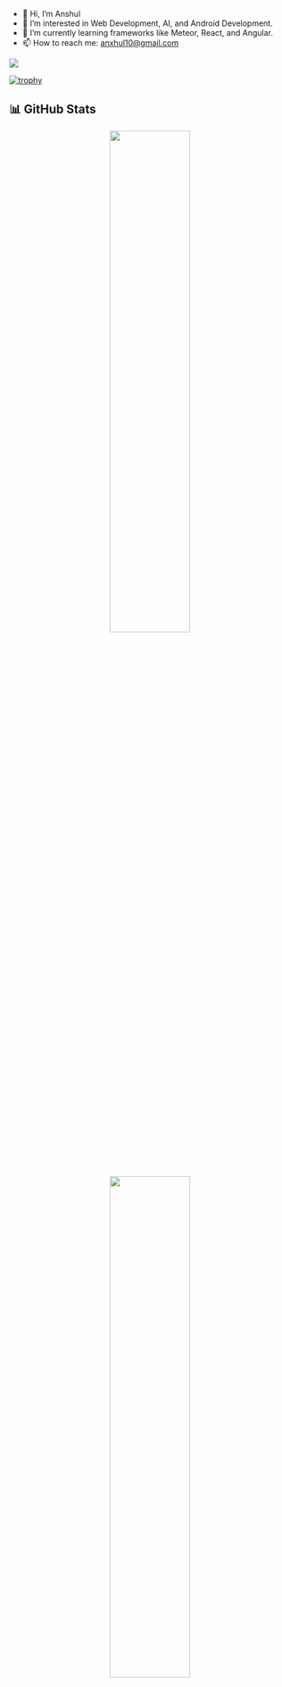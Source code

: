 - 👋 Hi, I’m Anshul  
- 👀 I’m interested in Web Development, AI, and Android Development.  
- 🌱 I’m currently learning frameworks like Meteor, React, and Angular.  
- 📫 How to reach me: anxhul10@gmail.com  

![](https://komarev.com/ghpvc/?username=Anxhul10)

[![trophy](https://github-profile-trophy.vercel.app/?username=Anxhul10&theme=flat)](https://github.com/ryo-ma/github-profile-trophy)

## 📊 GitHub Stats  

<div align="center">
  <img src="https://github-readme-stats.vercel.app/api?username=Anxhul10&show_icons=true&theme=vue-dark&hide_title=true" style="width: 48%; min-width: 300px; max-width: 400px; display: inline-block; vertical-align: top;" />
  <img src="https://github-readme-stats.vercel.app/api/top-langs/?username=Anxhul10&layout=compact&theme=vue-dark" style="width: 48%; min-width: 300px; max-width: 400px; display: inline-block; vertical-align: top;" />
</div>

## 🌐 Connect with me  

<p align="left">
  <a href="https://linkedin.com/in/anshul-ekka-22943434a" target="blank">
    <img align="center" src="https://img.shields.io/badge/LinkedIn-0A66C2?style=for-the-badge&logo=linkedin&logoColor=white" />
  </a>
  <a href="https://stackoverflow.com/users/25622129/anshul?tab=profile" target="blank">
    <img align="center" src="https://img.shields.io/badge/Stack%20Overflow-F58025?style=for-the-badge&logo=stackoverflow&logoColor=white" />
  </a>
  <a href="https://www.leetcode.com/Anxhul10" target="blank">
    <img align="center" src="https://img.shields.io/badge/LeetCode-FFA116?style=for-the-badge&logo=leetcode&logoColor=black" />
  </a>
</p>
